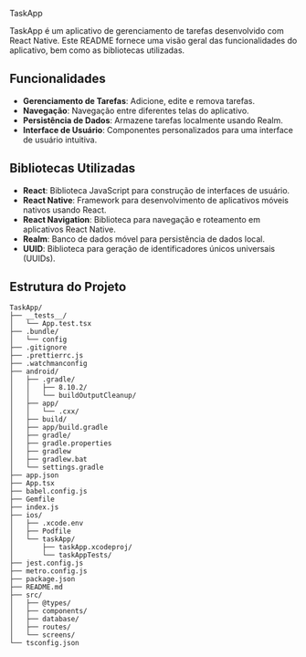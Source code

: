  TaskApp

TaskApp é um aplicativo de gerenciamento de tarefas desenvolvido com React Native. Este README fornece uma visão geral das funcionalidades do aplicativo, bem como as bibliotecas utilizadas.

## Funcionalidades

- **Gerenciamento de Tarefas**: Adicione, edite e remova tarefas.
- **Navegação**: Navegação entre diferentes telas do aplicativo.
- **Persistência de Dados**: Armazene tarefas localmente usando Realm.
- **Interface de Usuário**: Componentes personalizados para uma interface de usuário intuitiva.

## Bibliotecas Utilizadas

- **React**: Biblioteca JavaScript para construção de interfaces de usuário.
- **React Native**: Framework para desenvolvimento de aplicativos móveis nativos usando React.
- **React Navigation**: Biblioteca para navegação e roteamento em aplicativos React Native.
- **Realm**: Banco de dados móvel para persistência de dados local.
- **UUID**: Biblioteca para geração de identificadores únicos universais (UUIDs).

## Estrutura do Projeto
```
TaskApp/
├── __tests__/
│   └── App.test.tsx
├── .bundle/
│   └── config
├── .gitignore
├── .prettierrc.js
├── .watchmanconfig
├── android/
│   ├── .gradle/
│   │   ├── 8.10.2/
│   │   └── buildOutputCleanup/
│   ├── app/
│   │   └── .cxx/
│   ├── build/
│   ├── app/build.gradle
│   ├── gradle/
│   ├── gradle.properties
│   ├── gradlew
│   ├── gradlew.bat
│   └── settings.gradle
├── app.json
├── App.tsx
├── babel.config.js
├── Gemfile
├── index.js
├── ios/
│   ├── .xcode.env
│   ├── Podfile
│   └── taskApp/
│       ├── taskApp.xcodeproj/
│       └── taskAppTests/
├── jest.config.js
├── metro.config.js
├── package.json
├── README.md
├── src/
│   ├── @types/
│   ├── components/
│   ├── database/
│   ├── routes/
│   └── screens/
└── tsconfig.json
```
